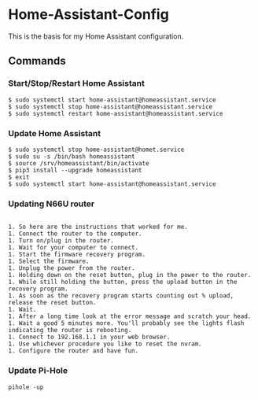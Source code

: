 # Home-Assistant-Config

This is the basis for my Home Assistant configuration.

## Commands

### Start/Stop/Restart Home Assistant
```
$ sudo systemctl start home-assistant@homeassistant.service
$ sudo systemctl stop home-assistant@homeassistant.service
$ sudo systemctl restart home-assistant@homeassistant.service
```

### Update Home Assistant
```
$ sudo systemctl stop home-assistant@homet.service 
$ sudo su -s /bin/bash homeassistant
$ source /srv/homeassistant/bin/activate
$ pip3 install --upgrade homeassistant
$ exit
$ sudo systemctl start home-assistant@homeassistant.service
```
### Updating N66U router

```

1. So here are the instructions that worked for me.
1. Connect the router to the computer.
1. Turn on/plug in the router.
1. Wait for your computer to connect.
1. Start the firmware recovery program.
1. Select the firmware.
1. Unplug the power from the router.
1. Holding down on the reset button, plug in the power to the router.
1. While still holding the button, press the upload button in the recovery program.
1. As soon as the recovery program starts counting out % upload, release the reset button.
1. Wait.
1. After a long time look at the error message and scratch your head.
1. Wait a good 5 minutes more. You'll probably see the lights flash indicating the router is rebooting.
1. Connect to 192.168.1.1 in your web browser.
1. Use whichever procedure you like to reset the nvram.
1. Configure the router and have fun.
```
### Update Pi-Hole

```
pihole -up
```
